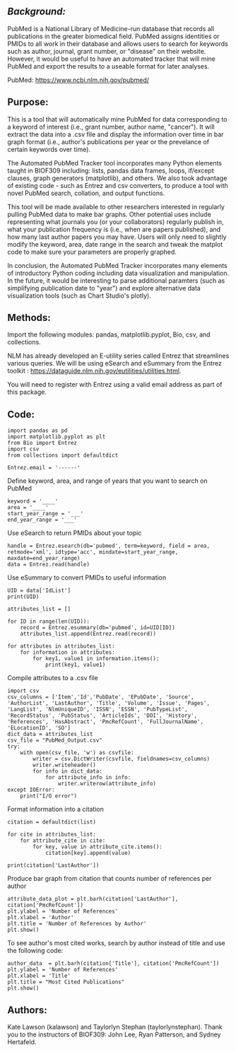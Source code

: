 ## *Background:*
PubMed is a National Library of Medicine-run database that records all publications in the greater biomedical field. PubMed assigns identities or PMIDs to all work in their database and allows users to search for keywords such as author, journal, grant number, or "disease" on their website. However, it would be useful to have an automated tracker that will mine PubMed and export the results to a useable format for later analyses.

PubMed: https://www.ncbi.nlm.nih.gov/pubmed/

## **Purpose:**
This is a tool that will automatically mine PubMed for data corresponding to a keyword of interest (i.e., grant number, author name, "cancer"). It will extract the data into a .csv file and display the information over time in bar graph format (i.e., author's publications per year or the prevelance of certain keywords over time).

The Automated PubMed Tracker tool incorporates many Python elements taught in BIOF309 including: lists, pandas data frames, loops, if/except clauses, graph generators (matplotlib), and others. We also took advantage of existing code - such as Entrez and csv converters, to produce a tool with novel PubMed search, collation, and output functions. 

This tool will be made available to other researchers interested in regularly pulling PubMed data to make bar graphs. Other potential uses include representing what journals you (or your collaborators) regularly publish in, what your publication frequency is (i.e., when are papers published), and how many last author papers you may have. Users will only need to slightly modify the keyword, area, date range in the search and tweak the matplot code to make sure your parameters are properly graphed. 

In conclusion, the Automated PubMed Tracker incorporates many elements of introductory Python coding including data visualization and manipulation. In the future, it would be interesting to parse additional paramters (such as simplifying publication date to "year") and explore alternative data visualization tools (such as Chart Studio's plotly).


## **Methods:**
Import the following modules: pandas, matplotlib.pyplot, Bio, csv, and collections. 

NLM has already developed an E-utility series called Entrez that streamlines various queries. We will be using eSearch and eSummary from the Entrez toolkit : https://dataguide.nlm.nih.gov/eutilities/utilities.html.

You will need to register with Entrez using a valid email address as part of this package.

## **Code:**
```
import pandas as pd
import matplotlib.pyplot as plt
from Bio import Entrez
import csv
from collections import defaultdict

Entrez.email = '------'
```

Define keyword, area, and range of years that you want to search on PubMed
```
keyword = '____'
area = '____'
start_year_range = '___'
end_year_range = '___'
```

Use eSearch to return PMIDs about your topic
```
handle = Entrez.esearch(db='pubmed', term=keyword, field = area, retmode='xml', idtype='acc', mindate=start_year_range, maxdate=end_year_range)
data = Entrez.read(handle)
```

Use eSummary to convert PMIDs to useful information
```
UID = data['IdList']
print(UID)

attributes_list = []

for ID in range(len(UID)):
    record = Entrez.esummary(db='pubmed', id=UID[ID])
    attributes_list.append(Entrez.read(record))
    
for attributes in attributes_list:
    for information in attributes:
        for key1, value1 in information.items():
            print(key1, value1)
```

Compile attributes to a .csv file
```
import csv
csv_columns = ['Item','Id','PubDate', 'EPubDate', 'Source', 'AuthorList', 'LastAuthor', 'Title', 'Volume', 'Issue', 'Pages', 'LangList', 'NlmUniqueID', 'ISSN', 'ESSN', 'PubTypeList', 'RecordStatus', 'PubStatus', 'ArticleIds', 'DOI', 'History', 'References', 'HasAbstract', 'PmcRefCount', 'FullJournalName', 'ELocationID', 'SO']
dict_data = attributes_list
csv_file = "PubMed_Output.csv"
try:
    with open(csv_file, 'w') as csvfile:
        writer = csv.DictWriter(csvfile, fieldnames=csv_columns)
        writer.writeheader()
        for info in dict_data:
            for attribute_info in info:
                writer.writerow(attribute_info)
except IOError:
    print("I/O error")
```

Format information into a citation
```
citation = defaultdict(list)

for cite in attributes_list: 
    for attribute_cite in cite:
        for key, value in attribute_cite.items():
            citation[key].append(value)

print(citation['LastAuthor'])
```

Produce bar graph from citation that counts number of references per author
```
attribute_data_plot = plt.barh(citation['LastAuthor'], citation['PmcRefCount'])
plt.ylabel = 'Number of References'
plt.xlabel = 'Author'
plt.title = 'Number of References by Author'
plt.show()
```

To see author's most cited works, search by author instead of title and use the following code:
```
author_data  = plt.barh(citation['Title'], citation['PmcRefCount'])
plt.ylabel = 'Number of References'
plt.xlabel = 'Title'
plt.title = "Most Cited Publications"
plt.show()
```

## **Authors:**
Kate Lawson (kalawson) and Taylorlyn Stephan (taylorlynstephan). Thank you to the instructors of BIOF309: John Lee, Ryan Patterson, and Sydney Hertafeld.